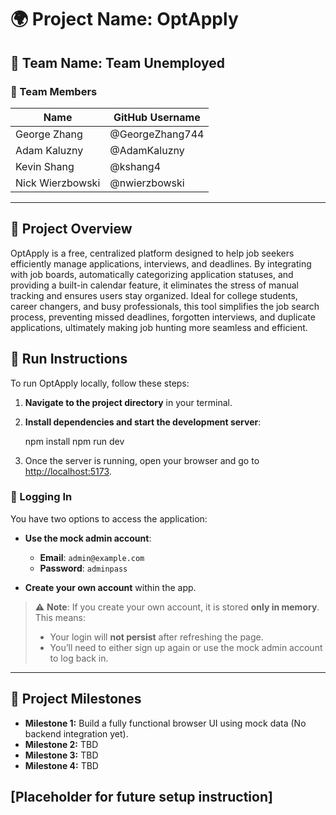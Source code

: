 # 🌍 Project Name: OptApply

## 🚀 Team Name: Team Unemployed

### 👥 Team Members
| Name             | GitHub Username |
|------------------|-----------------|
| George Zhang     | @GeorgeZhang744 |
| Adam Kaluzny     | @AdamKaluzny    |
| Kevin Shang      | @kshang4        |
| Nick Wierzbowski | @nwierzbowski   |

---

## 📌 Project Overview
OptApply is a free, centralized platform designed to help job seekers efficiently manage applications, interviews, and deadlines. By integrating with job boards, automatically categorizing application statuses, and providing a built-in calendar feature, it eliminates the stress of manual tracking and ensures users stay organized. Ideal for college students, career changers, and busy professionals, this tool simplifies the job search process, preventing missed deadlines, forgotten interviews, and duplicate applications, ultimately making job hunting more seamless and efficient.

## 🏃 Run Instructions
To run OptApply locally, follow these steps:

1. **Navigate to the project directory** in your terminal.

2. **Install dependencies and start the development server**:

   npm install
   npm run dev

4. Once the server is running, open your browser and go to [http://localhost:5173](http://localhost:5173).

### 🔐 Logging In

You have two options to access the application:

- **Use the mock admin account**:
  - **Email**: `admin@example.com`  
  - **Password**: `adminpass`

- **Create your own account** within the app.

> ⚠️ **Note**: If you create your own account, it is stored **only in memory**. This means:
> - Your login will **not persist** after refreshing the page.
> - You’ll need to either sign up again or use the mock admin account to log back in.

---

## 📅 Project Milestones
- **Milestone 1:** Build a fully functional browser UI using mock data (No backend integration yet).
- **Milestone 2:** TBD
- **Milestone 3:** TBD
- **Milestone 4:** TBD

## [Placeholder for future setup instruction]
